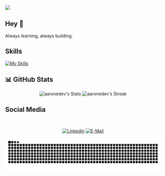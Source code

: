 ![](https://github.com/halfrost/halfrost/blob/master/icons/header_.png) 

## Hey 👋
Always learning, always building.

## Skills

[![My Skills](https://skillicons.dev/icons?i=arduino,raspberrypi,mongodb,prisma,fastapi,firebase,js,nodejs,redux,react,nextjs,c,cpp,py,sklearn)](https://skillicons.dev)

## 📊 GitHub Stats

<div class="badges-githubstats">
  <p align="center">
    <img src="https://github-readme-stats.vercel.app/api?username=JasonAlva&theme=radical&show_icons=true&hide_border=true&count_private=true" alt="aaronedev's Stats" height="165">
    <img src="https://github-readme-streak-stats.herokuapp.com/?user=JasonAlva&theme=radical&hide_border=true" alt="aaronedev's Streak" height="165">
  </p>
</div>



## Social Media
&nbsp;<div align="center">
  
  [![Linkedin](https://img.shields.io/badge/linked-in-369?style=flat-square&logo=linkedin&logoColor=white&color=blue)](https://www.linkedin.com/in/jason-alva/)
  [![E-Mail](https://img.shields.io/badge/email-reveal-2a8?style=flat-square&logo=gmail&logoColor=white)]()

</div>

<div align="center">
  <img src="https://github.com/JasonAlva/JasonAlva/blob/output/github-contribution-grid-snake.svg" alt='img-py'>
</div>
<!--
**JasonAlva/JasonAlva** is a ✨ _special_ ✨ repository because its `README.md` (this file) appears on your GitHub profile.

Here are some ideas to get you started:

- 🔭 I’m currently working on ...
- 🌱 I’m currently learning ...
- 👯 I’m looking to collaborate on ...
- 🤔 I’m looking for help with ...
- 💬 Ask me about ...
- 📫 How to reach me: ...
- 😄 Pronouns: ...
- ⚡ Fun fact: ...
-->
